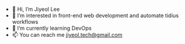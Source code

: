 - 👋 Hi, I’m Jiyeol Lee
- 👀 I’m interested in front-end web development and automate tidius workflows
- 🌱 I’m currently learning DevOps
- 📫 You can reach me jiyeol.tech@gmail.com
